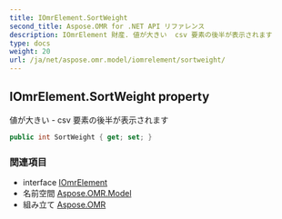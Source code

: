 ```yaml
---
title: IOmrElement.SortWeight
second_title: Aspose.OMR for .NET API リファレンス
description: IOmrElement 財産. 値が大きい  csv 要素の後半が表示されます
type: docs
weight: 20
url: /ja/net/aspose.omr.model/iomrelement/sortweight/
---
```

## IOmrElement.SortWeight property

値が大きい - csv 要素の後半が表示されます

```csharp
public int SortWeight { get; set; }
```

### 関連項目

* interface [IOmrElement](../)
* 名前空間 [Aspose.OMR.Model](../../iomrelement/)
* 組み立て [Aspose.OMR](../../../)


